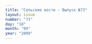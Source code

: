 ```yaml
---
title: "Сельские вести - Выпуск №73"
layout: issue
number: "73"
day: "18"
month: "09"
year: "2009"
---
```


